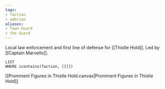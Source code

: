 ```yaml
---
tags:
- faction
- ambrian
aliases:
- Town Guard
- the Guard
---
```

Local law enforcement and first line of defense for [[Thistle Hold]].
Led by [[Captain Marvello]].

```dataview
LIST
WHERE icontains(faction, [[]])
```
[[Prominent Figures in Thistle Hold.canvas|Prominent Figures in Thistle Hold]]